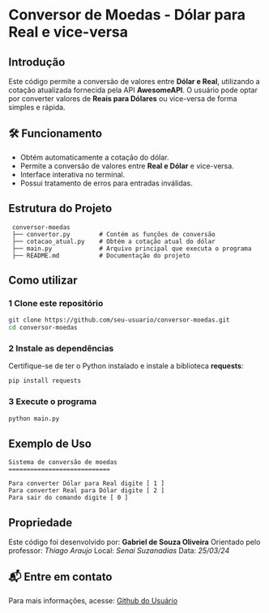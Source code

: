 # Conversor de Moedas - Dólar para Real e vice-versa

##  Introdução
Este código permite a conversão de valores entre **Dólar e Real**, utilizando a cotação atualizada fornecida pela API **AwesomeAPI**. O usuário pode optar por converter valores de **Reais para Dólares** ou vice-versa de forma simples e rápida.

## 🛠 Funcionamento
- Obtém automaticamente a cotação do dólar.
- Permite a conversão de valores entre **Real e Dólar** e vice-versa.
- Interface interativa no terminal.
- Possui tratamento de erros para entradas inválidas.

##  Estrutura do Projeto
```
 conversor-moedas
 ├── convertor.py        # Contém as funções de conversão
 ├── cotacao_atual.py    # Obtém a cotação atual do dólar
 ├── main.py             # Arquivo principal que executa o programa
 ├── README.md           # Documentação do projeto
```

##  Como utilizar
### 1️ Clone este repositório
```sh
git clone https://github.com/seu-usuario/conversor-moedas.git
cd conversor-moedas
```

### 2️ Instale as dependências
Certifique-se de ter o Python instalado e instale a biblioteca **requests**:
```sh
pip install requests
```

### 3️ Execute o programa
```sh
python main.py
```

##  Exemplo de Uso
```
Sistema de conversão de moedas
============================

Para converter Dólar para Real digite [ 1 ]
Para converter Real para Dólar digite [ 2 ]
Para sair do comando digite [ 0 ]
```

##  Propriedade
Este código foi desenvolvido por: **Gabriel de Souza Oliveira**
Orientado pelo professor: *Thiago Araujo*
Local: *Senai Suzanadias*
Data: *25/03/24*

## 📬 Entre em contato
Para mais informações, acesse: [Github do Usuário](https://github.com/seu-usuario)

